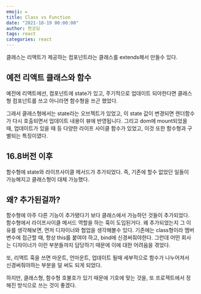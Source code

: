 ```yaml
---
emoji: ✒️
title: Class vs Function
date: "2021-10-19 00:00:00"
author: 찐코딩
tags: react
categories: react
---
```



클래스는 리액트가 제공하는 컴포넌트라는 클래스를 extends해서 만들수 있다.

## 예전 리액트 클래스와 함수

예전에 리액트에선, 컴포넌트에 state가 있고, 주기적으로 업데이트 되야한다면 클래스형 컴포넌트를 쓰고 아니라면 함수형을 쓰곤 했었다.

그래서 클래스형에서는 state라는 오브젝트가 있었고, 이 state 값이 변경되면 렌더함수가 다시 호출되면서 업데이트 내용이 뷰에 반영됩니다. 그리고 dom에 mount되었을 때, 업데이트가 있을 때 등 다양한 라이프 사이클 함수가 있었고, 이것 또한 함수형과 구별되는 특징이였다.

## 16.8버전 이후

함수형에 state와 라이프사이클 메서드가 추가되었다. 즉, 기존에 할수 없었던 일들이 가능해지고 클래스형이 대체 가능했다.

## 왜? 추가된걸까?

함수형에 아주 다른 기능이 추가됐다기 보다 클래스에서 가능하던 것들이 추가되었다. 함수형에서 라이프사이클 메서드 역할을 하는 훅이 도입된거다. 왜 추가되었는지 그 이유를 생각해보면, 먼저 디자이너와 협업을 생각해볼수 있다. 기존에는 class형이라 멤버변수에 접근할 때, 항상 this를 붙여야 하고, bind에 신경써줘야한다. 그런데 어떤 회사는 디자이너가 이런 부분들까지 담당하기 때문에 이에 대한 어려움을 겪었다.

또, 리액트 훅을 쓰면 마운트, 언마운트, 업데이트 될때 세부적으로 함수가 나누어져서 신경써줘야하는 부분을 덜 써도 되게 되었다.

하지만, 클래스형, 함수형 호불호가 있기 때문에 기호에 맞는 것을, 또 프로젝트에서 정해진 방식으로 쓰는 것이 좋겠다.

